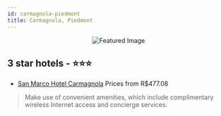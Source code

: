 ```yaml
---
id: carmagnola-piedmont
title: Carmagnola, Piedmont
---
```


<center><img src="https://i.travelapi.com/hotels/2000000/1500000/1498100/1498070/54a01e12_z.jpg" alt="Featured Image" /></center>


##  3 star hotels - ⭐️⭐️⭐️

-    [San Marco Hotel Carmagnola](https://us.hurb.com/hotels/carmagnola/san-marco-hotel-carmagnola-JNP-JP725784?cmp=18055) Prices from R$477.08
   > Make use of convenient amenities, which include complimentary wireless Internet access and concierge services.
